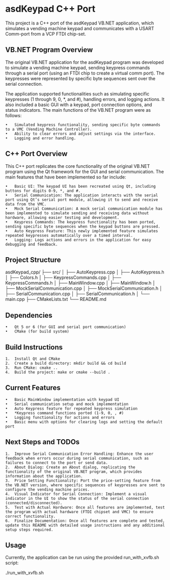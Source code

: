# asdKeypad C++ Port

This project is a C++ port of the asdKeypad VB.NET application, which simulates a vending machine keypad and communicates with a USART Comm-port from a VCP FTDI chip-set.

## VB.NET Program Overview
The original VB.NET application for the asdKeypad program was developed to simulate a vending machine keypad, sending keypress commands through a serial port (using an FTDI chip to create a virtual comm port). The keypresses were represented by specific byte sequences sent over the serial connection.

The application supported functionalities such as simulating specific keypresses (1 through 9, 0, *, and #), handling errors, and logging actions. It also included a basic GUI with a keypad, port connection options, and status indicators. The main functions of the VB.NET program were as follows:

	•	Simulated keypress functionality, sending specific byte commands to a VMC (Vending Machine Controller).
	•	Ability to clear errors and adjust settings via the interface.
	•	Logging and error handling.

## C++ Port Overview

This C++ port replicates the core functionality of the original VB.NET program using the Qt framework for the GUI and serial communication. The main features that have been implemented so far include:

	•	Basic UI: The keypad UI has been recreated using Qt, including buttons for digits 0-9, *, and #.
	•	Serial Communication: The application interacts with the serial port using Qt’s serial port module, allowing it to send and receive data from the VMC.
	•	Mock Serial Communication: A mock serial communication module has been implemented to simulate sending and receiving data without hardware, allowing easier testing and development.
	•	Keypress Commands: The keypress functionality has been ported, sending specific byte sequences when the keypad buttons are pressed.
	•	Auto Keypress Feature: This newly implemented feature simulates repeated keypresses automatically over a timed interval.
	•	Logging: Logs actions and errors in the application for easy debugging and feedback.

## Project Structure

asdKeypad_cpp/
├── src/
│   ├── AutoKeypress.cpp
│   ├── AutoKeypress.h
│   ├── Colors.h
│   ├── KeypressCommands.cpp
│   ├── KeypressCommands.h
│   ├── MainWindow.cpp
│   ├── MainWindow.h
│   ├── MockSerialCommunication.cpp
│   ├── MockSerialCommunication.h
│   ├── SerialCommunication.cpp
│   ├── SerialCommunication.h
│   └── main.cpp
├── CMakeLists.txt
└── README.md

## Dependencies

	•	Qt 5 or 6 (for GUI and serial port communication)
	•	CMake (for build system)

## Build Instructions

	1.	Install Qt and CMake
	2.	Create a build directory: mkdir build && cd build
	3.	Run CMake: cmake ..
	4.	Build the project: make or cmake --build .

## Current Features

	•	Basic MainWindow implementation with keypad UI
	•	Serial communication setup and mock implementation
	•	Auto Keypress feature for repeated keypress simulation
	•	*Keypress command functions ported (1-9, 0, , #)
	•	Logging functionality for actions and errors
	•	Basic menu with options for clearing logs and setting the default port

## Next Steps and TODOs

	1.	Improve Serial Communication Error Handling: Enhance the user feedback when errors occur during serial communication, such as failures to connect to the port or send data.
	2.	About Dialog: Create an About dialog, replicating the functionality of the original VB.NET program, which provides information about the application.
	3.	Price Setting Functionality: Port the price-setting feature from the VB.NET version, where specific sequences of keypresses are sent to configure the vending machine prices.
	4.	Visual Indicator for Serial Connection: Implement a visual indicator in the UI to show the status of the serial connection (connected/disconnected).
	5.	Test with Actual Hardware: Once all features are implemented, test the program with actual hardware (FTDI chipset and VMC) to ensure correct functionality.
	6.	Finalize Documentation: Once all features are complete and tested, update this README with detailed usage instructions and any additional setup steps required.

## Usage

Currently, the application can be run using the provided run_with_xvfb.sh script:

./run_with_xvfb.sh

